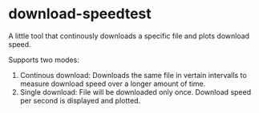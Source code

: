 # download-speedtest
A little tool that continously downloads a specific file and plots download speed.

Supports two modes:
1) Continous download: Downloads the same file in vertain intervalls to measure download speed over a longer amount of time.
2) Single download: File will be downloaded only once. Download speed per second is displayed and plotted.
